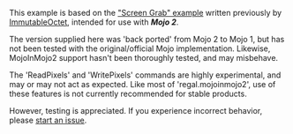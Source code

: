 This example is based on the ["Screen Grab" example](https://github.com/ImmutableOctet/mojo2_screen_grab-monkey) written previously by [ImmutableOctet](https://www.github.com/ImmutableOctet), intended for use with ***Mojo 2***.

The version supplied here was 'back ported' from Mojo 2 to Mojo 1, but has not been tested with the original/official Mojo implementation. Likewise, MojoInMojo2 support hasn't been thoroughly tested, and may misbehave.

The 'ReadPixels' and 'WritePixels' commands are highly experimental, and may or may not act as expected. Like most of 'regal.mojoinmojo2', use of these features is not currently recommended for stable products.

However, testing is appreciated. If you experience incorrect behavior, please [start an issue](https://github.com/Regal-Internet-Brothers/mojoinmojo2/issues).
